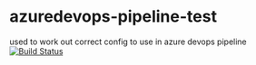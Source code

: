 # azuredevops-pipeline-test
used to work out correct config to use in azure devops pipeline
[![Build Status](https://ormico.visualstudio.com/azuredevops-pipeline-test/_apis/build/status/ormico.azuredevops-pipeline-test?branchName=master)](https://ormico.visualstudio.com/azuredevops-pipeline-test/_build/latest?definitionId=2&branchName=master)